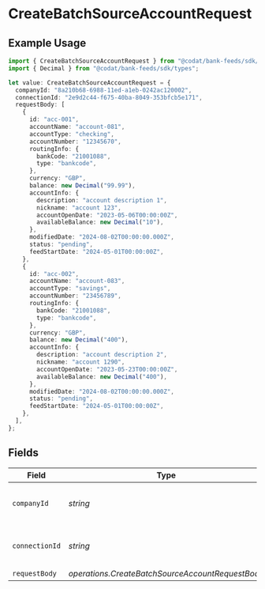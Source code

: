 # CreateBatchSourceAccountRequest

## Example Usage

```typescript
import { CreateBatchSourceAccountRequest } from "@codat/bank-feeds/sdk/models/operations";
import { Decimal } from "@codat/bank-feeds/sdk/types";

let value: CreateBatchSourceAccountRequest = {
  companyId: "8a210b68-6988-11ed-a1eb-0242ac120002",
  connectionId: "2e9d2c44-f675-40ba-8049-353bfcb5e171",
  requestBody: [
    {
      id: "acc-001",
      accountName: "account-081",
      accountType: "checking",
      accountNumber: "12345670",
      routingInfo: {
        bankCode: "21001088",
        type: "bankcode",
      },
      currency: "GBP",
      balance: new Decimal("99.99"),
      accountInfo: {
        description: "account description 1",
        nickname: "account 123",
        accountOpenDate: "2023-05-06T00:00:00Z",
        availableBalance: new Decimal("10"),
      },
      modifiedDate: "2024-08-02T00:00:00.000Z",
      status: "pending",
      feedStartDate: "2024-05-01T00:00:00Z",
    },
    {
      id: "acc-002",
      accountName: "account-083",
      accountType: "savings",
      accountNumber: "23456789",
      routingInfo: {
        bankCode: "21001088",
        type: "bankcode",
      },
      currency: "GBP",
      balance: new Decimal("400"),
      accountInfo: {
        description: "account description 2",
        nickname: "account 1290",
        accountOpenDate: "2023-05-23T00:00:00Z",
        availableBalance: new Decimal("400"),
      },
      modifiedDate: "2024-08-02T00:00:00.000Z",
      status: "pending",
      feedStartDate: "2024-05-01T00:00:00Z",
    },
  ],
};
```

## Fields

| Field                                            | Type                                             | Required                                         | Description                                      | Example                                          |
| ------------------------------------------------ | ------------------------------------------------ | ------------------------------------------------ | ------------------------------------------------ | ------------------------------------------------ |
| `companyId`                                      | *string*                                         | :heavy_check_mark:                               | Unique identifier for a company.                 | 8a210b68-6988-11ed-a1eb-0242ac120002             |
| `connectionId`                                   | *string*                                         | :heavy_check_mark:                               | Unique identifier for a connection.              | 2e9d2c44-f675-40ba-8049-353bfcb5e171             |
| `requestBody`                                    | *operations.CreateBatchSourceAccountRequestBody* | :heavy_minus_sign:                               | N/A                                              |                                                  |